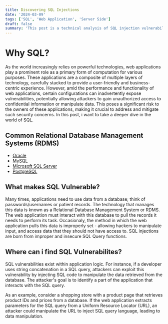 ```yaml
---
title: Discovering SQL Injections
date: '2024-03-09'
tags: ['SQL', 'Web Application', 'Server Side']
draft: false
summary: 'This post is a technical analysis of SQL injection vulnerabilites.'
---
```


# Why SQL?

As the world increasingly relies on powerful technologies, web applications play a prominent role as a primary form of computation for various purposes. These applications are a composite of multiple layers of technology, carefully stacked to provide a user-friendly and business-centric experience. However, amid the performance and functionality of web applications, certain configurations can inadvertently expose vulnerabilities, potentially allowing attackers to gain unauthorized access to confidential information or manipulate data. This poses a significant risk to the owners of these applications, making it crucial to address and mitigate such security concerns. In this post, i want to take a deeper dive in the world of SQL.

## Common Relational Database Management Systems (RDMS)

- [Oracle](https://www.oracle.com/database/)
- [MySQL](https://www.mysql.com/)
- [Microsoft SQL Server](https://ubuntu.com/)
- [PostgreSQL](https://www.microsoft.com/en-us/software-download/windows10ISO)

## What makes SQL Vulnerable?

Many times, applications need to use data from a database; think of passwords/usernames or patient records. The technology that manages this data is known as a Relational Database Management System or RDMS. The web application must interact with this database to pull the records it needs to perform its task. Occasionaly, the method in which the web application pulls this data is improperly set - allowing hackers to manipulate input, and access data that they should not have access to. SQL injections are born from improper and insecure SQL Query functions.

## Where can i find SQL Vulnerabilites?

SQL vulnerabilities exist within application logic. For instance, if a developer uses string concatenation in a SQL query, attackers can exploit this vulnerability by injecting SQL code to manipulate the data retrieved from the database. The attacker's goal is to identify a part of the application that interacts with the SQL query.

As an example, consider a shopping store with a product page that retrieves product IDs and prices from a database. If the web application extracts parameters for the SQL query from a Uniform Resource Locator (URL), an attacker could manipulate the URL to inject SQL query language, leading to data manipulation.
